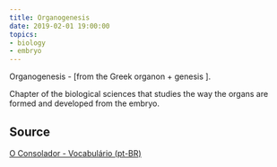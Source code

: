 ```yaml
---
title: Organogenesis
date: 2019-02-01 19:00:00
topics:
- biology
- embryo
---
```


Organogenesis - [from the Greek organon + genesis ]. 

Chapter of the biological sciences that studies the way the organs are formed
and developed from the embryo.

## Source
[O Consolador - Vocabulário (pt-BR)](http://www.oconsolador.com.br/linkfixo/vocabulario/principal.html)
